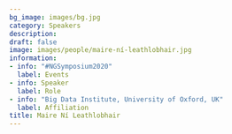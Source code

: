 ```yaml
---
bg_image: images/bg.jpg
category: Speakers
description: 
draft: false
image: images/people/maire-ní-leathlobhair.jpg
information:
- info: "#NGSymposium2020"
  label: Events
- info: Speaker
  label: Role
- info: "Big Data Institute, University of Oxford, UK"
  label: Affiliation
title: Maire Ní Leathlobhair
---
```

